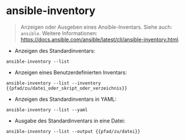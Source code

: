 # ansible-inventory

> Anzeigen oder Ausgeben eines Ansible-Inventars.
> Siehe auch: `ansible`.
> Weitere Informationen: <https://docs.ansible.com/ansible/latest/cli/ansible-inventory.html>.

- Anzeigen des Standardinventars:

`ansible-inventory --list`

- Anzeigen eines Benutzerdefinierten Inventars:

`ansible-inventory --list --inventory {{pfad/zu/datei_oder_skript_oder_verzeichnis}}`

- Anzeigen des Standardinventars in YAML:

`ansible-inventory --list --yaml`

- Ausgabe des Standardinventars in eine Datei:

`ansible-inventory --list --output {{pfad/zu/datei}}`
